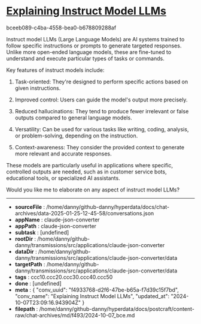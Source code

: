 # [Explaining Instruct Model LLMs](https://claude.ai/chat/f4933768-d2f6-47be-b65a-f7d39c15f7bd)

bceeb089-c4ba-4558-bea0-b678809288af

 Instruct model LLMs (Large Language Models) are AI systems trained to follow specific instructions or prompts to generate targeted responses. Unlike more open-ended language models, these are fine-tuned to understand and execute particular types of tasks or commands.

Key features of instruct models include:

1. Task-oriented: They're designed to perform specific actions based on given instructions.

2. Improved control: Users can guide the model's output more precisely.

3. Reduced hallucinations: They tend to produce fewer irrelevant or false outputs compared to general language models.

4. Versatility: Can be used for various tasks like writing, coding, analysis, or problem-solving, depending on the instruction.

5. Context-awareness: They consider the provided context to generate more relevant and accurate responses.

These models are particularly useful in applications where specific, controlled outputs are needed, such as in customer service bots, educational tools, or specialized AI assistants.

Would you like me to elaborate on any aspect of instruct model LLMs?

---

* **sourceFile** : /home/danny/github-danny/hyperdata/docs/chat-archives/data-2025-01-25-12-45-58/conversations.json
* **appName** : claude-json-converter
* **appPath** : claude-json-converter
* **subtask** : [undefined]
* **rootDir** : /home/danny/github-danny/transmissions/src/applications/claude-json-converter
* **dataDir** : /home/danny/github-danny/transmissions/src/applications/claude-json-converter/data
* **targetPath** : /home/danny/github-danny/transmissions/src/applications/claude-json-converter/data
* **tags** : ccc10.ccc20.ccc30.ccc40.ccc50
* **done** : [undefined]
* **meta** : {
  "conv_uuid": "f4933768-d2f6-47be-b65a-f7d39c15f7bd",
  "conv_name": "Explaining Instruct Model LLMs",
  "updated_at": "2024-10-07T23:09:16.943904Z"
}
* **filepath** : /home/danny/github-danny/hyperdata/docs/postcraft/content-raw/chat-archives/md/f493/2024-10-07_bce.md